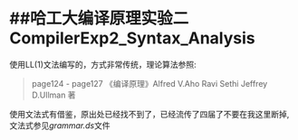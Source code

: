 ##哈工大编译原理实验二 CompilerExp2_Syntax_Analysis
============================
使用LL(1)文法编写的，方式非常传统，理论算法参照:

>page124 - page127 
>《编译原理》Alfred V.Aho  Ravi Sethi  Jeffrey D.Ullman 著

使用文法式有借鉴，原出处已经找不到了，已经流传了四届了不要在我这里断掉,文法式参见*grammar.ds*文件

